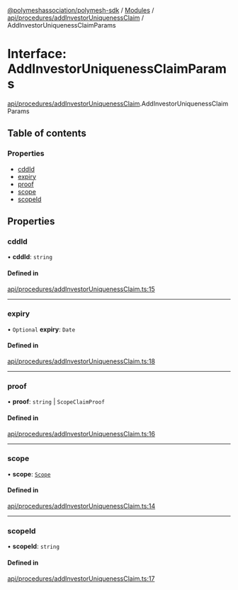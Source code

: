 [@polymeshassociation/polymesh-sdk](../README.md) / [Modules](../modules.md) / [api/procedures/addInvestorUniquenessClaim](../modules/api_procedures_addInvestorUniquenessClaim.md) / AddInvestorUniquenessClaimParams

# Interface: AddInvestorUniquenessClaimParams

[api/procedures/addInvestorUniquenessClaim](../modules/api_procedures_addInvestorUniquenessClaim.md).AddInvestorUniquenessClaimParams

## Table of contents

### Properties

- [cddId](api_procedures_addInvestorUniquenessClaim.AddInvestorUniquenessClaimParams.md#cddid)
- [expiry](api_procedures_addInvestorUniquenessClaim.AddInvestorUniquenessClaimParams.md#expiry)
- [proof](api_procedures_addInvestorUniquenessClaim.AddInvestorUniquenessClaimParams.md#proof)
- [scope](api_procedures_addInvestorUniquenessClaim.AddInvestorUniquenessClaimParams.md#scope)
- [scopeId](api_procedures_addInvestorUniquenessClaim.AddInvestorUniquenessClaimParams.md#scopeid)

## Properties

### cddId

• **cddId**: `string`

#### Defined in

[api/procedures/addInvestorUniquenessClaim.ts:15](https://github.com/PolymathNetwork/polymesh-sdk/blob/31dfa0dc/src/api/procedures/addInvestorUniquenessClaim.ts#L15)

___

### expiry

• `Optional` **expiry**: `Date`

#### Defined in

[api/procedures/addInvestorUniquenessClaim.ts:18](https://github.com/PolymathNetwork/polymesh-sdk/blob/31dfa0dc/src/api/procedures/addInvestorUniquenessClaim.ts#L18)

___

### proof

• **proof**: `string` \| `ScopeClaimProof`

#### Defined in

[api/procedures/addInvestorUniquenessClaim.ts:16](https://github.com/PolymathNetwork/polymesh-sdk/blob/31dfa0dc/src/api/procedures/addInvestorUniquenessClaim.ts#L16)

___

### scope

• **scope**: [`Scope`](types.Scope.md)

#### Defined in

[api/procedures/addInvestorUniquenessClaim.ts:14](https://github.com/PolymathNetwork/polymesh-sdk/blob/31dfa0dc/src/api/procedures/addInvestorUniquenessClaim.ts#L14)

___

### scopeId

• **scopeId**: `string`

#### Defined in

[api/procedures/addInvestorUniquenessClaim.ts:17](https://github.com/PolymathNetwork/polymesh-sdk/blob/31dfa0dc/src/api/procedures/addInvestorUniquenessClaim.ts#L17)
